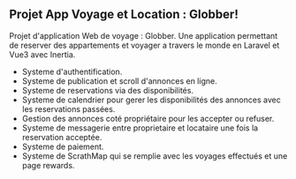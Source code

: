 ## Projet App Voyage et Location : Globber!

Projet d'application Web de voyage : Globber.
Une application permettant de reserver des appartements et voyager a travers le monde en Laravel et Vue3 avec Inertia.

- Systeme d'authentification.
- Systeme de publication et scroll d'annonces en ligne.
- Systeme de reservations via des disponibilités.
- Systeme de calendrier pour gerer les disponibilités des annonces avec les reservations passées.
- Gestion des annonces coté propriétaire pour les accepter ou refuser.
- Systeme de messagerie entre proprietaire et locataire une fois la reservation acceptée.
- Systeme de paiement.
- Systeme de ScrathMap qui se remplie avec les voyages effectués et une page rewards.
